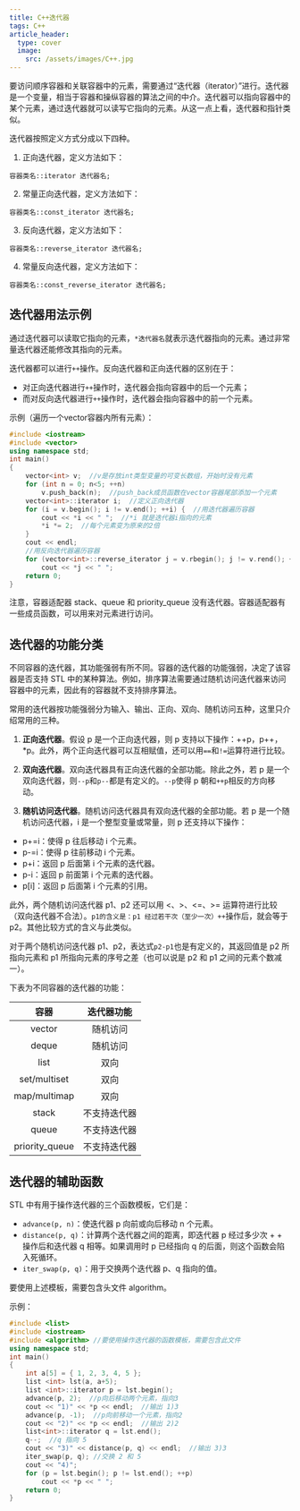 ```yaml
---
title: C++迭代器
tags: C++
article_header:
  type: cover
  image:
    src: /assets/images/C++.jpg
---
```


<!--more-->

要访问顺序容器和关联容器中的元素，需要通过“迭代器（iterator）”进行。迭代器是一个变量，相当于容器和操纵容器的算法之间的中介。迭代器可以指向容器中的某个元素，通过迭代器就可以读写它指向的元素。从这一点上看，迭代器和指针类似。

迭代器按照定义方式分成以下四种。

1) 正向迭代器，定义方法如下：

```
容器类名::iterator 迭代器名;
```

2) 常量正向迭代器，定义方法如下：

```
容器类名::const_iterator 迭代器名;
```

3) 反向迭代器，定义方法如下：

```
容器类名::reverse_iterator 迭代器名;
```

4) 常量反向迭代器，定义方法如下：

```
容器类名::const_reverse_iterator 迭代器名;
```

## 迭代器用法示例

通过迭代器可以读取它指向的元素，`*迭代器名`就表示迭代器指向的元素。通过非常量迭代器还能修改其指向的元素。

迭代器都可以进行`++`操作。反向迭代器和正向迭代器的区别在于：

- 对正向迭代器进行`++`操作时，迭代器会指向容器中的后一个元素；
- 而对反向迭代器进行`++`操作时，迭代器会指向容器中的前一个元素。

示例（遍历一个vector容器内所有元素）：

```c++
#include <iostream>
#include <vector>
using namespace std;
int main()
{
    vector<int> v;  //v是存放int类型变量的可变长数组，开始时没有元素
    for (int n = 0; n<5; ++n)
        v.push_back(n);  //push_back成员函数在vector容器尾部添加一个元素
    vector<int>::iterator i;  //定义正向迭代器
    for (i = v.begin(); i != v.end(); ++i) {  //用迭代器遍历容器
        cout << *i << " ";  //*i 就是迭代器i指向的元素
        *i *= 2;  //每个元素变为原来的2倍
    }
    cout << endl;
    //用反向迭代器遍历容器
    for (vector<int>::reverse_iterator j = v.rbegin(); j != v.rend(); ++j)
        cout << *j << " ";
    return 0;
}
```

注意，容器适配器 stack、queue 和 priority_queue 没有迭代器。容器适配器有一些成员函数，可以用来对元素进行访问。

## 迭代器的功能分类

不同容器的迭代器，其功能强弱有所不同。容器的迭代器的功能强弱，决定了该容器是否支持 STL 中的某种算法。例如，排序算法需要通过随机访问迭代器来访问容器中的元素，因此有的容器就不支持排序算法。

常用的迭代器按功能强弱分为输入、输出、正向、双向、随机访问五种，这里只介绍常用的三种。

1) **正向迭代器**。假设 p 是一个正向迭代器，则 p 支持以下操作：++p，p++，*p。此外，两个正向迭代器可以互相赋值，还可以用`==`和`!=`运算符进行比较。

2) **双向迭代器**。双向迭代器具有正向迭代器的全部功能。除此之外，若 p 是一个双向迭代器，则`--p`和`p--`都是有定义的。`--p`使得 p 朝和`++p`相反的方向移动。

3) **随机访问迭代器**。随机访问迭代器具有双向迭代器的全部功能。若 p 是一个随机访问迭代器，i 是一个整型变量或常量，则 p 还支持以下操作：

- p+=i：使得 p 往后移动 i 个元素。
- p-=i：使得 p 往前移动 i 个元素。
- p+i：返回 p 后面第 i 个元素的迭代器。
- p-i：返回 p 前面第 i 个元素的迭代器。
- p[i]：返回 p 后面第 i 个元素的引用。


此外，两个随机访问迭代器 p1、p2 还可以用 <、>、<=、>= 运算符进行比较（双向迭代器不合法）。`p1的含义是：p1 经过若干次（至少一次）++`操作后，就会等于 p2。其他比较方式的含义与此类似。

对于两个随机访问迭代器 p1、p2，表达式`p2-p1`也是有定义的，其返回值是 p2 所指向元素和 p1 所指向元素的序号之差（也可以说是 p2 和 p1 之间的元素个数减一）。

下表为不同容器的迭代器的功能：

|      容器      |  迭代器功能  |
| :------------: | :----------: |
|     vector     |   随机访问   |
|     deque      |   随机访问   |
|      list      |     双向     |
|  set/multiset  |     双向     |
|  map/multimap  |     双向     |
|     stack      | 不支持迭代器 |
|     queue      | 不支持迭代器 |
| priority_queue | 不支持迭代器 |

## 迭代器的辅助函数

STL 中有用于操作迭代器的三个函数模板，它们是：

- `advance(p, n)`：使迭代器 p 向前或向后移动 n 个元素。
- `distance(p, q)`：计算两个迭代器之间的距离，即迭代器 p 经过多少次 + + 操作后和迭代器 q 相等。如果调用时 p 已经指向 q 的后面，则这个函数会陷入死循环。
- `iter_swap(p, q)`：用于交换两个迭代器 p、q 指向的值。

要使用上述模板，需要包含头文件 algorithm。

示例：

```c++
#include <list>
#include <iostream>
#include <algorithm> //要使用操作迭代器的函数模板，需要包含此文件
using namespace std;
int main()
{
    int a[5] = { 1, 2, 3, 4, 5 };
    list <int> lst(a, a+5);
    list <int>::iterator p = lst.begin();
    advance(p, 2);  //p向后移动两个元素，指向3
    cout << "1)" << *p << endl;  //输出 1)3
    advance(p, -1);  //p向前移动一个元素，指向2
    cout << "2)" << *p << endl;  //输出 2)2
    list<int>::iterator q = lst.end();
    q--;  //q 指向 5
    cout << "3)" << distance(p, q) << endl;  //输出 3)3
    iter_swap(p, q); //交换 2 和 5
    cout << "4)";
    for (p = lst.begin(); p != lst.end(); ++p)
        cout << *p << " ";
    return 0;
}
```

